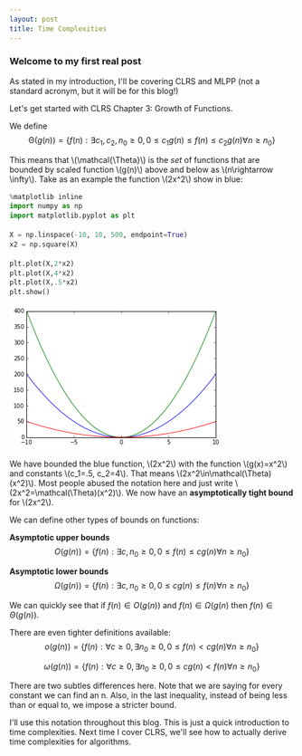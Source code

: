 ```yaml
---
layout: post
title: Time Complexities
---
```

### Welcome to my first real post ###
As stated in my introduction, I'll be covering CLRS and MLPP (not a standard acronym, but it will be for this blog!)

Let's get started with CLRS Chapter 3: Growth of Functions. 

We define $$\mathcal{\Theta}(g(n))=\{f(n):\exists c_1, c_2, n_0\geq 0, 0\leq {c}_{1}g(n)\leq f(n) \leq c_{2}g(n) \forall n\geq{n_0}\}$$

This means that \\(\mathcal{\Theta}\\) is the _set_ of functions that are bounded by scaled function \\(g(n)\\) above and below as \\(n\rightarrow \infty\\). Take as an example the function \\(2x^2\\) show in blue:


```python
%matplotlib inline
import numpy as np
import matplotlib.pyplot as plt

X = np.linspace(-10, 10, 500, endpoint=True)
x2 = np.square(X)

plt.plot(X,2*x2)
plt.plot(X,4*x2)
plt.plot(X,.5*x2)
plt.show()
```


![](Images/TimeComplexities_1_0.png?raw=true)


We have bounded the blue function, \\(2x^2\\) with the function \\(g(x)=x^2\\) and constants \\(c_1=.5, c_2=4\\). That means \\(2x^2\in\mathcal(\Theta)(x^2)\\). Most people abused the notation here and just write \\(2x^2=\mathcal(\Theta)(x^2)\\). We now have an **asymptotically tight bound** for \\(2x^2\\).

We can define other types of bounds on functions: 

**Asymptotic upper bounds** 
$$O(g(n)) = \{f(n) : \exists c,n_0\geq{0}, 0{\leq}f(n)\leq{cg(n)} \forall n\geq n_0\}$$

**Asymptotic lower bounds**
$$\Omega(g(n)) = \{f(n) : \exists c,n_0\geq{0}, 0{\leq}cg(n)\leq f(n) \forall n\geq n_0\}$$

We can quickly see that if $f(n) \in O(g(n))$ and $f(n)\in\Omega(g(n)$ then $f(n)\in\Theta(g(n))$.

There are even tighter definitions available: 
$$o(g(n)) = \{f(n) : \forall c\geq{0},\exists n_0\geq{0}, 0{\leq}f(n)<{cg(n)} \forall n\geq n_0\}$$

$$\omega(g(n)) = \{f(n) : \forall c\geq{0},\exists n_0\geq{0}, 0{\leq}cg(n)< f(n) \forall n\geq n_0\}$$

There are two subtles differences here. Note that we are saying for every constant we can find an n. Also, in the last inequality, instead of being less than or equal to, we impose a stricter bound. 

I'll use this notation throughout this blog. This is just a quick introduction to time complexities. Next time I cover CLRS, we'll see how to actually derive time complexities for algorithms.


```python

```
